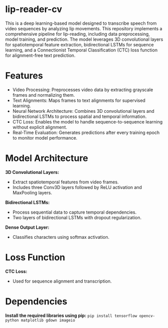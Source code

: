 # lip-reader-cv

This is a deep learning-based model designed to transcribe speech from video sequences by analyzing lip movements. This repository implements a comprehensive pipeline for lip-reading, including data preprocessing, model training, and prediction. The model leverages 3D convolutional layers for spatiotemporal feature extraction, bidirectional LSTMs for sequence learning, and a Connectionist Temporal Classification (CTC) loss function for alignment-free text prediction.

# Features

- Video Processing: Preprocesses video data by extracting grayscale frames and normalizing them.
- Text Alignments: Maps frames to text alignments for supervised learning.
- Neural Network Architecture: Combines 3D convolutional layers and bidirectional LSTMs to process spatial and temporal information.
- CTC Loss: Enables the model to handle sequence-to-sequence learning without explicit alignment.
- Real-Time Evaluation: Generates predictions after every training epoch to monitor model performance.

# Model Architecture

**3D Convolutional Layers:**
- Extract spatiotemporal features from video frames.
- Includes three Conv3D layers followed by ReLU activation and MaxPooling layers.
  
**Bidirectional LSTMs:**
- Process sequential data to capture temporal dependencies.
- Two layers of bidirectional LSTMs with dropout regularization.
  
**Dense Output Layer:**
  - Classifies characters using softmax activation.

# Loss Function
**CTC Loss:**
- Used for sequence alignment and transcription.

# Dependencies

**Install the required libraries using pip:**
`pip install tensorflow opencv-python matplotlib gdown imageio`


